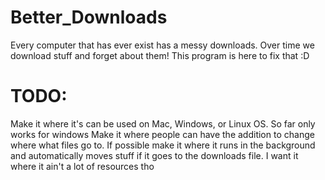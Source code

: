 # Better_Downloads
Every computer that has ever exist has a messy downloads. Over time we download stuff and forget about them! This program is here to fix that :D

# TODO:
Make it where it's can be used on Mac, Windows, or Linux OS. So far only works for windows
Make it where people can have the addition to change where what files go to.
If possible make it where it runs in the background and automatically moves stuff if it goes to the downloads file. I want it where it ain't a lot of resources tho
